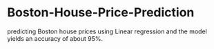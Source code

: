 # Boston-House-Price-Prediction
predicting Boston house prices using Linear regression and the model yields an accuracy of about 95%.
